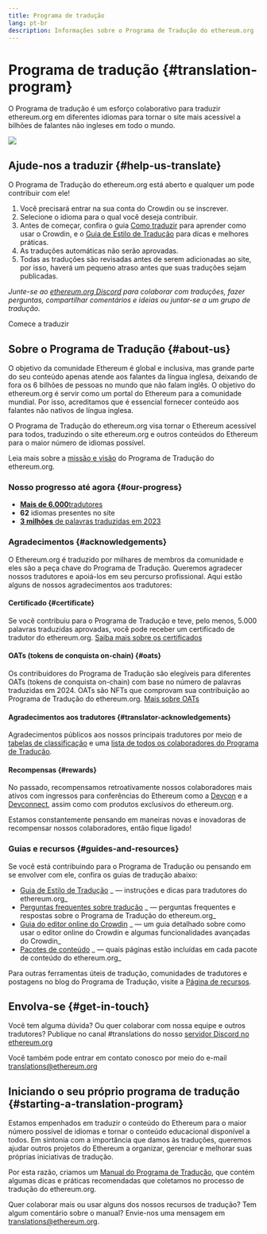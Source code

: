 ```yaml
---
title: Programa de tradução
lang: pt-br
description: Informações sobre o Programa de Tradução do ethereum.org
---
```


# Programa de tradução {#translation-program}

O Programa de tradução é um esforço colaborativo para traduzir ethereum.org em diferentes idiomas para tornar o site mais acessível a bilhões de falantes não ingleses em todo o mundo.

![](./enterprise-eth.png)

## Ajude-nos a traduzir {#help-us-translate}

O Programa de Tradução do ethereum.org está aberto e qualquer um pode contribuir com ele!

1. Você precisará entrar na sua conta do Crowdin ou se inscrever.
2. Selecione o idioma para o qual você deseja contribuir.
3. Antes de começar, confira o guia [Como traduzir](/contributing/translation-program/how-to-translate/) para aprender como usar o Crowdin, e o [Guia de Estilo de Tradução](/contributing/translation-program/translators-guide/) para dicas e melhores práticas.
4. As traduções automáticas não serão aprovadas.
5. Todas as traduções são revisadas antes de serem adicionadas ao site, por isso, haverá um pequeno atraso antes que suas traduções sejam publicadas.

_Junte-se ao [ethereum.org Discord](/discord/) para colaborar com traduções, fazer perguntas, compartilhar comentários e ideias ou juntar-se a um grupo de tradução._

<ButtonLink href="https://crowdin.com/project/ethereum-org/">
  Comece a traduzir
</ButtonLink>

## Sobre o Programa de Tradução {#about-us}

O objetivo da comunidade Ethereum é global e inclusiva, mas grande parte do seu conteúdo apenas atende aos falantes da língua inglesa, deixando de fora os 6 bilhões de pessoas no mundo que não falam inglês. O objetivo do ethereum.org é servir como um portal do Ethereum para a comunidade mundial. Por isso, acreditamos que é essencial fornecer conteúdo aos falantes não nativos de língua inglesa.

O Programa de Tradução do ethereum.org visa tornar o Ethereum acessível para todos, traduzindo o site ethereum.org e outros conteúdos do Ethereum para o maior número de idiomas possível.

Leia mais sobre a [missão e visão](/contributing/translation-program/mission-and-vision) do Programa de Tradução do ethereum.org.

### Nosso progresso até agora {#our-progress}

- [**Mais de 6.000**tradutores](/contributing/translation-program/contributors/)
- **62** idiomas presentes no site
- [**3 milhões** de palavras traduzidas em 2023](/contributing/translation-program/acknowledgements/)

<TranslationChartImage />

### Agradecimentos {#acknowledgements}

O Ethereum.org é traduzido por milhares de membros da comunidade e eles são a peça chave do Programa de Tradução. Queremos agradecer nossos tradutores e apoiá-los em seu percurso profissional. Aqui estão alguns de nossos agradecimentos aos tradutores:

#### Certificado {#certificate}

Se você contribuiu para o Programa de Tradução e teve, pelo menos, 5.000 palavras traduzidas aprovadas, você pode receber um certificado de tradutor do ethereum.org. [Saiba mais sobre os certificados](/contributing/translation-program/acknowledgements/#certificate)

#### OATs (tokens de conquista on-chain) {#oats}

Os contribuidores do Programa de Tradução são elegíveis para diferentes OATs (tokens de conquista on-chain) com base no número de palavras traduzidas em 2024. OATs são NFTs que comprovam sua contribuição ao Programa de Tradução do ethereum.org. [Mais sobre OATs](/contributing/translation-program/acknowledgements/#oats)

#### Agradecimentos aos tradutores {#translator-acknowledgements}

Agradecimentos públicos aos nossos principais tradutores por meio de [tabelas de classificação](/contributing/translation-program/acknowledgements/) e uma [lista de todos os colaboradores do Programa de Tradução](/contributing/translation-program/contributors/).

#### Recompensas {#rewards}

No passado, recompensamos retroativamente nossos colaboradores mais ativos com ingressos para conferências do Ethereum como a [Devcon](https://devcon.org/en/) e a [Devconnect](https://devconnect.org/), assim como com produtos exclusivos do ethereum.org.

Estamos constantemente pensando em maneiras novas e inovadoras de recompensar nossos colaboradores, então fique ligado!

### Guias e recursos {#guides-and-resources}

Se você está contribuindo para o Programa de Tradução ou pensando em se envolver com ele, confira os guias de tradução abaixo:

- [Guia de Estilo de Tradução](/contributing/translation-program/translators-guide/) _ — instruções e dicas para tradutores do ethereum.org_
- [Perguntas frequentes sobre tradução](/contributing/translation-program/faq/) _ — perguntas frequentes e respostas sobre o Programa de Tradução do ethereum.org_
- [Guia do editor online do Crowdin](https://support.crowdin.com/online-editor/) _ — um guia detalhado sobre como usar o editor online do Crowdin e algumas funcionalidades avançadas do Crowdin_
- [Pacotes de conteúdo](/contributing/translation-program/content-buckets/) _ — quais páginas estão incluídas em cada pacote de conteúdo do ethereum.org_

Para outras ferramentas úteis de tradução, comunidades de tradutores e postagens no blog do Programa de Tradução, visite a [Página de recursos](/contribuindo/tradução-programa/recursos/).

## Envolva-se {#get-in-touch}

Você tem alguma dúvida? Ou quer colaborar com nossa equipe e outros tradutores? Publique no canal #translations do nosso [servidor Discord no ethereum.org](https://discord.gg/ethereum-org)

Você também pode entrar em contato conosco por meio do e-mail translations@ethereum.org

## Iniciando o seu próprio programa de tradução {#starting-a-translation-program}

Estamos empenhados em traduzir o conteúdo do Ethereum para o maior número possível de idiomas e tornar o conteúdo educacional disponível a todos. Em sintonia com a importância que damos às traduções, queremos ajudar outros projetos do Ethereum a organizar, gerenciar e melhorar suas próprias iniciativas de tradução.

Por esta razão, criamos um [Manual do Programa de Tradução](/contributing/translation-program/playbook/), que contém algumas dicas e práticas recomendadas que coletamos no processo de tradução do ethereum.org.

Quer colaborar mais ou usar alguns dos nossos recursos de tradução? Tem algum comentário sobre o manual? Envie-nos uma mensagem em translations@ethereum.org.
